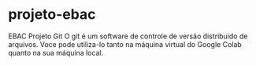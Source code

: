 <h1> projeto-ebac</h1>
EBAC Projeto Git
O git é um software de controle de versão distribuído de arquivos. Voce pode utiliza-lo tanto na máquina virtual do Google Colab quanto na sua máquina local.
